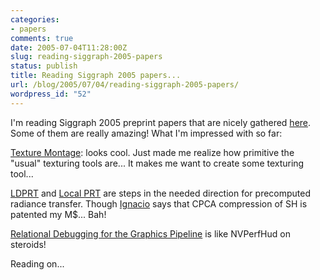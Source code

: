 ```yaml
---
categories:
- papers
comments: true
date: 2005-07-04T11:28:00Z
slug: reading-siggraph-2005-papers
status: publish
title: Reading Siggraph 2005 papers...
url: /blog/2005/07/04/reading-siggraph-2005-papers/
wordpress_id: "52"
---
```


I'm reading Siggraph 2005 preprint papers that are nicely gathered [here](http://www.cs.brown.edu/%7Etor/sig2005.html). Some of them are really amazing! What I'm impressed with so far:

[Texture Montage](http://research.microsoft.com/users/kunzhou/): looks cool. Just made me realize how primitive the "usual" texturing tools are... It makes me want to create some texturing tool...

[LDPRT](http://research.microsoft.com/%7Eppsloan/) and [Local PRT](http://graphics.ucsd.edu/papers/plrt/) are steps in the needed direction for precomputed radiance transfer. Though [Ignacio](http://castano.ludicon.com/) says that CPCA compression of SH is patented my M$... Bah!

[Relational Debugging for the Graphics Pipeline](http://www.cs.jhu.edu/%7Ecohen/publications.html) is like NVPerfHud on steroids!

Reading on...
